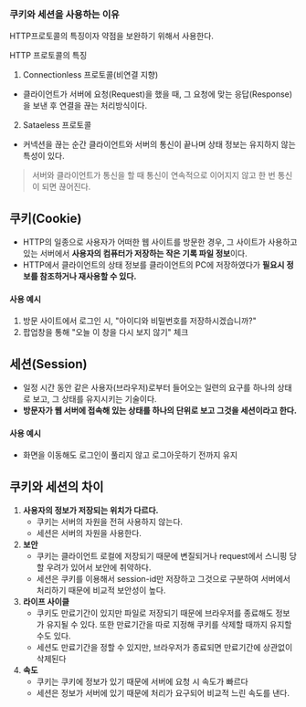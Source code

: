 ### 쿠키와 세션을 사용하는 이유

HTTP프로토콜의 특징이자 약점을 보완하기 위해서 사용한다.

HTTP 프로토콜의 특징

1. Connectionless 프로토콜(비연결 지향)

- 클라이언트가 서버에 요청(Request)을 했을 때, 그 요청에 맞는 응답(Response)을 보낸 후 연결을 끊는 처리방식이다.

2. Sataeless 프로토콜

- 커넥션을 끊는 순간 클라이언트와 서버의 통신이 끝나며 상태 정보는 유지하지 않는 특성이 있다.

> 서버와 클라이언트가 통신을 할 때 통신이 연속적으로 이어지지 않고 한 번 통신이 되면 끊어진다.

## 쿠키(Cookie)
- HTTP의 일종으로 사용자가 어떠한 웹 사이트를 방문한 경우, 그 사이트가 사용하고 있는 서버에서 **사용자의 컴퓨터가 저장하는 작은 기록 파일 정보**이다.
- HTTP에서 클라이언트의 상태 정보를 클라이언트의 PC에 저장하였다가 **필요시 정보를 참조하거나 재사용할 수 있다.**

#### 사용 예시
1. 방문 사이트에서 로그인 시, "아이디와 비밀번호를 저장하시겠습니까?"
2. 팝업창을 통해 "오늘 이 창을 다시 보지 않기" 체크

## 세션(Session)
- 일정 시간 동안 같은 사용자(브라우저)로부터 들어오는 일련의 요구를 하나의 상태로 보고, 그 상태를 유지시키는 기술이다.
- **방문자가 웹 서버에 접속해 있는 상태를 하나의 단위로 보고 그것을 세션이라고 한다.**

#### 사용 예시
- 화면을 이동해도 로그인이 풀리지 않고 로그아웃하기 전까지 유지

## 쿠키와 세션의 차이
1. **사용자의 정보가 저장되는 위치가 다르다.**
   - 쿠키는 서버의 자원을 전혀 사용하지 않는다.
   - 세션은 서버의 자원을 사용한다. 
2. **보안**
   - 쿠키는 클라이언트 로컬에 저장되기 때문에 변질되거나 request에서 스니핑 당할 우려가 있어서 보안에 취약하다.
   - 세션은 쿠키를 이용해서 session-id만 저장하고 그것으로 구분하여 서버에서 처리하기 때문에 비교적 보안성이 높다.
3. **라이프 사이클**
   - 쿠키도 만료기간이 있지만 파일로 저장되기 때문에 브라우저를 종료해도 정보가 유지될 수 있다. 또한 만료기간을 따로 지정해 쿠키를 삭제할 때까지 유지할 수도 있다.
   - 세션도 만료기간을 정할 수 있지만, 브라우저가 종료되면 만료기간에 상관없이 삭제된다
4. **속도**
   - 쿠키는 쿠키에 정보가 있기 때문에 서버에 요청 시 속도가 빠르다
   - 세션은 정보가 서버에 있기 때문에 처리가 요구되어 비교적 느린 속도를 낸다.
